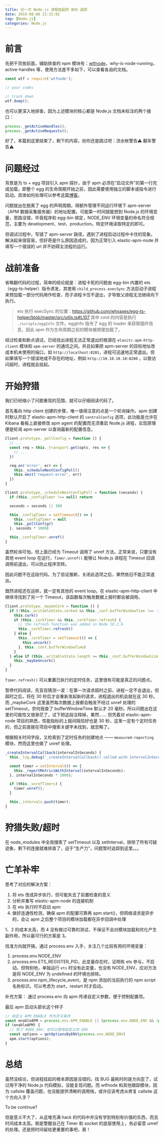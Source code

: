 ```yaml
---
title: 记一次 Node.js 进程挂起的 BUG 追踪
date: 2019-08-08 21:31:02
tag: [Node.js]
categories: Node.js
---
```


# 前言
先把干货放前面，辅助排查的 npm 模块有：[wtfnode](https://github.com/myndzi/wtfnode)，why-is-node-running，active-handles 等，使用方法差不多如下，可以查看各自的文档。
```js
const wtf = require('wtfnode');

// your codes

// track down
wtf.dump();
```

也可以更深入地排查，因为上述模块的核心都是 Node.js 文档未标注的两个接口：
```js
process._getActiveHandles();
process._getActiveRequests();
```

好了，本篇到这里结束了，剩下的内容，劝你还是跳过吧：流水帐警告⚠️️ 翻车警告⚠️️
<!--more-->

# 问题经过

背景是为 ts + egg 项目引入 apm 探针，由于 apm 必须在“启动文件”的第一行完成加载，即整个 egg 的生命周期开始之前，因此需要使用独立的脚本或指令进行启动。具体如何处理可以参考这篇[博客](http://claude-ray.com/2019/07/12/elastic-apm-node-egg)。

问题就出在脱离了 egg 的声明周期，得额外管理不同运行环境下 apm-server（APM 数据采集服务器）的地址配置。可能第一时间就能想到 Node.js 的环境变量，思路没错，毕竟程序和 egg-bin 绑定，NODE_ENV 环境变量的命名符合规范，主要为 development、test、production。特定环境读取特定的即可。

但调试过程中，写错了 apm-server 路径，遇到了进程启动过程中卡住的现象。解决起来很容易，但好奇是什么原因造成的，因为正常引入 elastic-apm-node 并填写一个错误的 url 并不妨碍主流程的运行。

# 战前准备
省略翻代码的过程，简单的结论就是：进程卡死的问题由 egg-bin 内置的 ets（egg-ts-helper）指令诱发，其使用 `child_process.execSync` 方法启动子进程来预加载一部分代码用作检查，而子进程卡住不退出，才导致父进程无法继续向下执行。

> ets 执行 execSync 的位置：https://github.com/whxaxes/egg-ts-helper/blob/master/src/utils.ts#L107 其中 cmd 的内容是执行 `./scripts/eggInfo` 文件。eggInfo 指令了 egg 的 loader 来获取插件信息，因此 apm 作为生命周期之前的模块被顺便加载了。

经过检查和断点调试，已经找出进程无法正常退出的根源在 `elasitc-apm-http-client` 模块和 `apm-server` 的通讯之间。并且如果把 apm-server 的目标地址改成本机未使用的端口，如 `http://localhost:8201`，进程可迅速地正常退出。但如果填写一个错误地或不存在的地址，例如 `http://10.10.10.10:8200` ，以致访问超时，进程就会挂起。

# 开始狩猎
我们已经缩小了问题重现的范围，就可以仔细阅读代码了。

首先看向 http client 创建的步骤，唯一值得注意的点是一个轮询操作。apm 创建时默认开启了 elastic-apm-http-client 的 `centralConfig` 选项，此功能是允许在 Kibana 看板上直接修改 apm agent 的配置而无须重启 Node.js 进程，实现原理便是轮询 apm-server 以查询最新的配置信息。

```js
Client.prototype._pollConfig = function () {
  // ...
  const req = this._transport.get(opts, res => {
    // ...
  })

  req.on('error', err => {
    this._scheduleNextConfigPoll()
    this.emit('request-error', err)
  })
}

Client.prototype._scheduleNextConfigPoll = function (seconds) {
  if (this._configTimer !== null) return

  seconds = seconds || 300

  this._configTimer = setTimeout(() => {
    this._configTimer = null
    this._pollConfig()
  }, seconds * 1000)

  this._configTimer.unref()
}
```
虽然轮询可怕，但上面已经为 Timeout 调用了 unref 方法。正常来说，只要没有其他 event loop 在运行，`Timer.unref()` 能够让 Node.js 进程在 Timeout 回调调用前退出，可以防止程序空转。

因此问题不在这段代码，为了验证推断，关闭此选项之后，果然依旧不能正常退出。

既然进程还在运转，就一定有其他的 event loop。在 elastic-apm-http-client 中继续寻找到了另一个 Timeout，该函数每次触发数据上报时都会被调用。

```js
Client.prototype._maybeCork = function () {
  if (!this._writableState.corked && this._conf.bufferWindowTime !== -1) {
    this.cork()
    if (this._corkTimer && this._corkTimer.refresh) {
      // the refresh function was added in Node 10.2.0
      this._corkTimer.refresh()
    } else {
      this._corkTimer = setTimeout(() => {
        this.uncork()
      }, this._conf.bufferWindowTime)
    }
  } else if (this._writableState.length >= this._conf.bufferWindowSize) {
    this._maybeUncork()
  }
}
```

`Timer.refresh()` 可以重置已执行的定时任务，这里很有可能是真正的问题点。

暂停代码阅读，先盲目猜测一波：在第一次请求超时之前，进程一定不会退出，但超时之后，将在 30 秒后才会重新发起新的请求，进程退出的机会就在这 30 秒。而 _maybeCork 这里虽然每次数据上报都会触发不经过 unref 处理的 setTimeout，奈何我查了 bufferWindowTime 默认才 20 毫秒。所以问题出在这里的可能性又很渺茫了，试下把这段注释掉，果然……
但凭着对 elastic-apm-node 项目的熟悉，性能指标的上报间隔恰好也是 30 秒，这里一定有个定时任务的，但之前直接在项目中搜索关键字未找到，就忽略了。

根据相关时间字段，又检索到了定时任务的创建地点 —— `measured-reporting` 模块，然而这里也做了 unref 处理。
```js
_createIntervalCallback(intervalInSeconds) {
  this._log.debug(`_createIntervalCallback() called with intervalInSeconds: ${intervalInSeconds}`);

  const timer = setInterval(() => {
    this._reportMetricsWithInterval(intervalInSeconds);
  }, intervalInSeconds * 1000);

  if (this._unrefTimers) {
    timer.unref();
  }

  this._intervals.push(timer);
}
```
# 狩猎失败/超时
在 node_modules 中全局搜索了 setTimeout 以及 setInterval，排除了所有可疑迹象，剩下的连接就难排查了，迫于“生产力”，问题暂时追踪到这里。。。

# 亡羊补牢
思考了对应的解决方案：

1. 将 ets 改成异步执行，但可能失去了前置检查的意义
2. 分析并重写 elastic-apm-node 的连接机制
3. 在 ets 执行时不启动 apm
4. 做好连通性检测，确保 apm 的配置可靠再 apm.start()，但网络请求是异步的，会让 apm 之后整个项目的模块加载都在异步回调中处理

1、2 的成本太高，而 4 没有做过可靠的测试，不保证不会对模块加载和优化产生副作用，所以最可行的方案是 3。

找准方向就开搞，通过 process.env 入手，关注几个比较有用的环境变量：

1. process.env.NODE_ENV
2. process.env.ETS_REGISTER_PID，此变量存在时，证明有 ets 参与，不启动。但特别地，单独运行 `ets` 时没有此变量，也没有 NODE_ENV，应对方法是将 NODE_ENV 为 undefined 的环境也排除。
3. process.env.npm_lifecycle_event，是 npm 添加的当前执行的 npm script 名称标识。可以考虑为 start，restart 时才启动。

补充方案：
通过 process.env 向 apm 传递自定义参数，便于控制配置项。

最后 apm 启动头部长这个样子
```js
// 自定义 APM_ENABLE 作为开关条件
const enableAPM = process.env.APM_ENABLE || (process.env.NODE_ENV && !process.env.ETS_REGISTER_PID);
if (enableAPM) {
  // 除了 NODE_ENV，也可以使用自定义的 ENV
  const options = getOptionsByENV(process.env.NODE_ENV)
  apm.start(options);
}
```

# 总结

虽然没结论，但进程挂起的根本原因是没错的。找 BUG 最耗时的是方向歪了，试过用干净的 Node.js 代码模拟，没能复现问题。而 wtfnode 和其他跟踪模块，因为 callsite 覆盖问题，也没能提供清晰的调用栈，或许应该考虑从修复 callsite 这个方向入手？

To be continue? 

但是意义不大了，从这堆充满 hack 的代码中并没有学到特别有价值的东西，而且时间成本太高。倒是警醒自己在 Timer 和 socket 的底层使用上，务必留意 unref 的处理。还是把时间留给更重要的事吧，衰！
